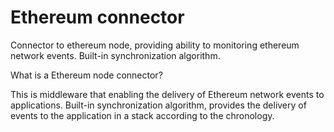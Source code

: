 # Ethereum connector

Connector to ethereum node, providing ability to monitoring ethereum network events. Built-in synchronization algorithm.

What is a Ethereum node connector?

This is middleware that enabling the delivery of Ethereum network events to applications. Built-in synchronization algorithm, provides the delivery of events to the application in a stack according to the chronology.
